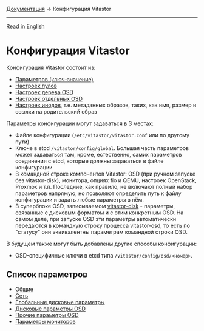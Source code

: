 [Документация](../README-ru.md#документация) → Конфигурация Vitastor

-----

[Read in English](config.en.md)

# Конфигурация Vitastor

Конфигурация Vitastor состоит из:
- [Параметров (ключ-значение)](#список-параметров)
- [Настроек пулов](config/pool.ru.md)
- [Настроек дерева OSD](config/pool.ru.md#дерево-размещения)
- [Настроек отдельных OSD](config/pool.ru.md#настройки-osd)
- [Настроек инодов](config/inode.ru.md), т.е. метаданных образов, таких, как имя, размер и ссылки на
  родительский образ

Параметры конфигурации могут задаваться в 3 местах:
- Файле конфигурации (`/etc/vitastor/vitastor.conf` или по другому пути)
- Ключе в etcd `/vitastor/config/global`. Большая часть параметров может
  задаваться там, кроме, естественно, самих параметров соединения с etcd,
  которые должны задаваться в файле конфигурации
- В командной строке компонентов Vitastor: OSD (при ручном запуске без vitastor-disk),
  монитора, опциях fio и QEMU, настроек OpenStack, Proxmox и т.п. Последние,
  как правило, не включают полный набор параметров напрямую, но позволяют
  определить путь к файлу конфигурации и задать любые параметры в нём.
- В суперблоке OSD, записываемом [vitastor-disk](../usage/disk.ru.md) - параметры,
  связанные с дисковым форматом и с этим конкретным OSD. На самом деле,
  при запуске OSD эти параметры автоматически передаются в командную строку
  процесса vitastor-osd, то есть по "статусу" они эквивалентны параметрам
  командной строки OSD.

В будущем также могут быть добавлены другие способы конфигурации:
- OSD-специфичные ключи в etcd типа `/vitastor/config/osd/<номер>`.

## Список параметров

- [Общие](config/common.ru.md)
- [Сеть](config/network.ru.md)
- [Глобальные дисковые параметры](config/layout-cluster.ru.md)
- [Дисковые параметры OSD](config/layout-osd.ru.md)
- [Прочие параметры OSD](config/osd.ru.md)
- [Параметры мониторов](config/monitor.ru.md)
